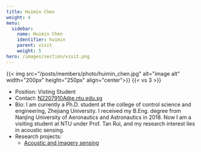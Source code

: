 ```yaml
---
title: Huimin Chen
weight: 4
menu:
  sidebar:
    name: Huimin Chen
    identifier: huimin
    parent: visit
    weight: 5
hero: /images/section/visit.png
---
```

{{< img src="/posts/members/photo/huimin_chen.jpg" alt="image alt" width="200px" height="250px" align="center">}}
{{< vs 3 >}}

- Position: Visting Student
- Contact: N2207910A@e.ntu.edu.sg
- Bio: I am currently a Ph.D. student at the college of control science and engineering, Zhejiang University. I received my B.Eng. degree from Nanjing University of Aeronautics and Astronautics in 2018. Now I am a visiting student at NTU under Prof. Tan Rui, and my research interest lies in acoustic sensing.
- Research projects:
  - [Acoustic and imagery sensing](research/acoustic_image/)

